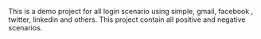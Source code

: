This is a demo project for all login scenario using simple, gmail, facebook , twitter, linkedin and others. This project contain all positive and negative scenarios.
